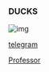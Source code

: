 ### DUCKS

![img](https://i.giphy.com/media/PTBVMsYIOB0SBP4MVe/giphy.webp)

[telegram](https://t.me/RamdomJel)

[Professor](https://www.leagueofgraphs.com/ru/summoner/ru/RandomJel#championsData-all-queues)
